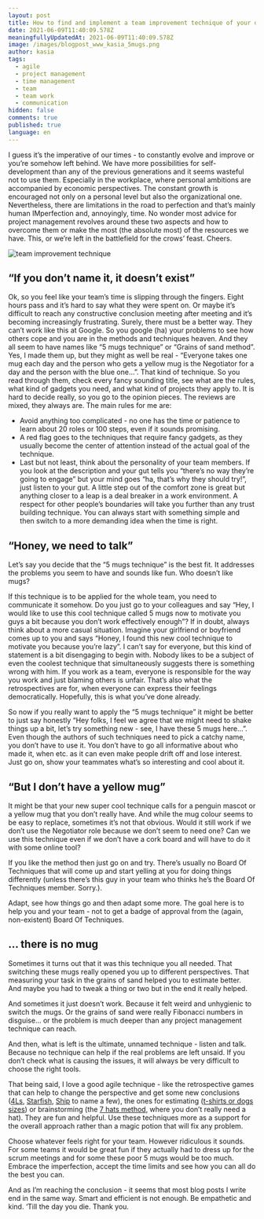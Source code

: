 ```yaml
---
layout: post
title: How to find and implement a team improvement technique of your dreams. Or not.
date: 2021-06-09T11:40:09.578Z
meaningfullyUpdatedAt: 2021-06-09T11:40:09.578Z
image: /images/blogpost_www_kasia_5mugs.png
author: kasia
tags:
  - agile
  - project management
  - time management
  - team
  - team work
  - communication
hidden: false
comments: true
published: true
language: en
---
```

I guess it’s the imperative of our times - to constantly evolve and improve or you’re somehow left behind. We have more possibilities for self-development than any of the previous generations and it seems wasteful not to use them. Especially in the workplace, where personal ambitions are accompanied by economic perspectives. The constant growth is encouraged not only on a personal level but also the organizational one. Nevertheless, there are limitations in the road to perfection and that’s mainly human IMperfection and, annoyingly, time. No wonder most advice for project management revolves around these two aspects and how to overcome them or make the most (the absolute most) of the resources we have. This, or we’re left in the battlefield for the crows’ feast. Cheers. 

![team improvement technique](../../static/images/5mugs_kasia_blog-01.png "")

## “If you don’t name it, it doesn’t exist”

Ok, so you feel like your team’s time is slipping through the fingers. Eight hours pass and it’s hard to say what they were spent on. Or maybe it’s difficult to reach any constructive conclusion meeting after meeting and it’s becoming increasingly frustrating. Surely, there must be a better way. They can’t work like this at Google. So you google (ha) your problems to see how others cope and you are in the methods and techniques heaven. And they all seem to have names like “5 mugs technique” or “Grains of sand method”. Yes, I made them up, but they might as well be real - “Everyone takes one mug each day and the person who gets a yellow mug is the Negotiator for a day and the person with the blue one…”. That kind of technique. So you read through them, check every fancy sounding title, see what are the rules, what kind of gadgets you need, and what kind of projects they apply to. It is hard to decide really, so you go to the opinion pieces. The reviews are mixed, they always are. The main rules for me are:

* Avoid anything too complicated - no one has the time or patience to learn about 20 roles or 100 steps, even if it sounds promising. 
* A red flag goes to the techniques that require fancy gadgets, as they usually become the center of attention instead of the actual goal of the technique.
* Last but not least, think about the personality of your team members. If you look at the description and your gut tells you “there’s no way they’re going to engage” but your mind goes “ha, that’s why they should try!”, just listen to your gut. A little step out of the comfort zone is great but anything closer to a leap is a deal breaker in a work environment. A respect for other people’s boundaries will take you further than any trust building technique. You can always start with something simple and then switch to a more demanding idea when the time is right.

## “Honey, we need to talk”

Let’s say you decide that the “5 mugs technique” is the best fit. It addresses the problems you seem to have and sounds like fun. Who doesn’t like mugs?

If this technique is to be applied for the whole team, you need to communicate it somehow. Do you just go to your colleagues and say “Hey, I would like to use this cool technique called 5 mugs now to motivate you guys a bit because you don’t work effectively enough”? If in doubt, always think about a more casual situation. Imagine your girlfriend or boyfriend comes up to you and says “Honey, I found this new cool technique to motivate you because you’re lazy”. I can’t say for everyone, but this kind of statement is a bit disengaging to begin with. Nobody likes to be a subject of even the coolest technique that simultaneously suggests there is something wrong with him. If you work as a team, everyone is responsible for the way you work and just blaming others is unfair. That’s also what the retrospectives are for, when everyone can express their feelings democratically. Hopefully, this is what you’ve done already. 

So now if you really want to apply the “5 mugs technique” it might be better to just say honestly “Hey folks, I feel we agree that we might need to shake things up a bit, let’s try something new - see, I have these 5 mugs here…”. Even though the authors of such techniques need to pick a catchy name, you don’t have to use it. You don’t have to go all informative about who made it, when etc. as it can even make people drift off and lose interest. Just go on, show your teammates what’s so interesting and cool about it.

## “But I don’t have a yellow mug”

It might be that your new super cool technique calls for a penguin mascot or a yellow mug that you don’t really have. And while the mug colour seems to be easy to replace, sometimes it’s not that obvious. Would it still work if we don’t use the Negotiator role because we don’t seem to need one? Can we use this technique even if we don’t have a cork board and will have to do it with some online tool? 

If you like the method then just go on and try. There’s usually no Board Of Techniques that will come up and start yelling at you for doing things differently (unless there’s this guy in your team who thinks he’s the Board Of Techniques member. Sorry.). 

Adapt, see how things go and then adapt some more. The goal here is to help you and your team - not to get a badge of approval from the (again, non-existent) Board Of Techniques.

## … there is no mug

Sometimes it turns out that it was this technique you all needed. That switching these mugs really opened you up to different perspectives. That measuring your task in the grains of sand helped you to estimate better. And maybe you had to tweak a thing or two but in the end it really helped. 

And sometimes it just doesn’t work. Because it felt weird and unhygienic to switch the mugs. Or the grains of sand were really Fibonacci numbers in disguise… or the problem is much deeper than any project management technique can reach. 

And then, what is left is the ultimate, unnamed technique - listen and talk. Because no technique can help if the real problems are left unsaid. If you don’t check what is causing the issues, it will always be very difficult to choose the right tools. 

That being said, I love a good agile technique - like the retrospective games that can help to change the perspective and get some new conclusions ([4Ls](https://retrospectivewiki.org/index.php?title=Four_L%27s_Retrospective), [Starfish](https://www.funretrospectives.com/starfish/), [Ship](https://medium.com/@lgoncalves1979/sailboat-exercise-sailboat-retrospective-4893ca6b5fd3) to name a few), the ones for estimating ([t-shirts or dogs sizes](https://medium.com/serious-scrum/how-i-use-t-shirt-sizing-as-a-product-owner-to-estimate-delivery-4b24634d22a6))  or brainstorming (the [7 hats method](/blog/which-hat-should-i-wear-today-how-to-make-your-meetings-and-brainstorming-sessions-more-effective/), where you don’t really need a hat). They are fun and helpful. Use these techniques more as a support for the overall approach rather than a magic potion that will fix any problem.

Choose whatever feels right for your team. However ridiculous it sounds. For some teams it would be great fun if they actually had to dress up for the scrum meetings and for some these poor 5 mugs would be too much. Embrace the imperfection, accept the time limits and see how you can all do the best you can. 

And as I’m reaching the conclusion - it seems that most blog posts I write end in the same way. Smart and efficient is not enough. Be empathetic and kind. ‘Till the day you die. Thank you.
